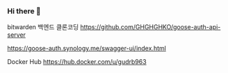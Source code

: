 ### Hi there 👋

<!--
**GHGHGHKO/GHGHGHKO** is a ✨ _special_ ✨ repository because its `README.md` (this file) appears on your GitHub profile.

Here are some ideas to get you started:

- 🔭 I’m currently working on ...
- 🌱 I’m currently learning ...
- 👯 I’m looking to collaborate on ...
- 🤔 I’m looking for help with ...
- 💬 Ask me about ...
- 📫 How to reach me: ...
- 😄 Pronouns: ...
- ⚡ Fun fact: ...
-->


bitwarden 백엔드 클론코딩
https://github.com/GHGHGHKO/goose-auth-api-server

https://goose-auth.synology.me/swagger-ui/index.html 

Docker Hub
https://hub.docker.com/u/gudrb963

